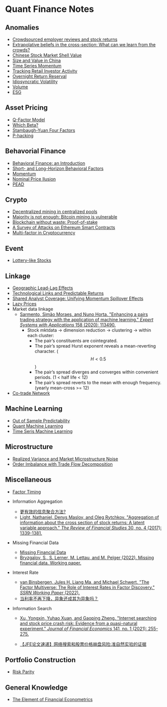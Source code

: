 # Quant Finance Notes

## Anomalies

- [Crowdsourced employer reviews and stock returns](../notes/green_2019_jfe.html)
- [Extrapolative beliefs in the cross-section: What can we learn from the crowds?](../notes/Da_2021_jfe.html)
- [Chinese Stock Market Shell Value](../notes/cn_shell.html)
- [Size and Value in China](../notes/cn_ff3.html)
- [Time Series Momentum](../notes/TSM.html)
- [Tracking Retail Investor Activity](../notes/retail.html)
- [Overnight Return Reserval](../notes/overnight.html)
- [Idiosyncratic Volatility](../notes/ivol.html)
- [Volume](../notes/volume.html)
- [ESG](../notes/ESG.html)

## Asset Pricing

- [Q-Factor Model](../notes/q-factor.html)
- [Which Beta?](../notes/whichbeta.html)
- [Stambaugh-Yuan Four Factors](../notes/Stambaugh-Yuan-2017.html)
- [P-hacking](../notes/phack.html)

## Behavorial Finance

- [Behavioral Finance: an Introduction](../notes/behave.html)
- [Short- and Long-Horizon Behavioral Factors](../notes/DHS-4-factors.html)
- [Momentum](../notes/moment.html)
- [Nominal Price Ilusion](../notes/nominal_illusion.html)
- [PEAD](../notes/PEAD.html)

## Crypto

* [Decentralized mining in centralized pools](../notes/defi_RFS.html)
* [Majority is not enough: Bitcoin mining is vulnerable](../notes/ES_2014_majority.html)
* [Blockchain without waste: Proof-of-stake](../notes/PoS.html)
* [A Survey of Attacks on Ethereum Smart Contracts](../notes/SoK.html)
* [Multi-factor in Cryptocurrency](../notes/FF3_cryoto.html)

## Event

- [Lottery-like Stocks](../notes/miscell.html)

## Linkage

* [Geographic Lead-Lag Effects](../notes/Parsons_2020_rfs.html)
* [Technological Links and Predictable Returns](../notes/Lee_2019_jfe.html)
* [Shared Analyst Coverage: Unifying Momentum Spillover Effects](../notes/Ali_2020_jfe.html)
* [Lazy Prices](../notes/lazy-prices.html)
* Market data linkage
  * [Sarmento, Simão Moraes, and Nuno Horta. "Enhancing a pairs trading strategy with the application of machine learning." *Expert Systems with Applications* 158 (2020): 113490.](https://github.com/simaomsarmento/PairsTrading/blob/master/Thesis.pdf)
    * Stock mktdata -> dimension reduction -> clustering -> within each cluster: 
      * The pair’s constituents are cointegrated. 
      * The pair’s spread Hurst exponent reveals a mean-reverting character. ($$H < 0.5$$)
      * The pair’s spread diverges and converges within convenient periods. (1 < half life < 12)
      * The pair’s spread reverts to the mean with enough frequency. (yearly mean-cross >= 12)
* [Co-trade Network](../notes/co-trade.html)

## Machine Learning

* [Out of Sample Predictability](../notes/OOS.html)
* [Quant Machine Learning](../notes/quant_ml.html)
* [Time Seris Machine Learning](../notes/mlts.html)

## Microstructure

* [Realized Variance and Market Microstructure Noise](../notes/realized_var.html)
* [Order Imbalance with Trade Flow Decomposition](../notes/COI_flow_decomp.html)

## Miscellaneous

- [Factor Timing](../notes/timing.html)
- Information Aggregation
  - [更有效的信息聚合方法?](https://zhuanlan.zhihu.com/p/529605892)
  - [Light, Nathaniel, Denys Maslov, and Oleg Rytchkov. "Aggregation of information about the cross section of stock returns: A latent variable approach." *The Review of Financial Studies* 30, no. 4 (2017): 1339-1381.](https://academic.oup.com/rfs/article-abstract/30/4/1339/2756101)

- Missing Financial Data
  - [Missing Financial Data](https://zhuanlan.zhihu.com/p/517848480)
  - [Bryzgalov, S., S. Lerner, M. Lettau, and M. Pelger (2022). Missing financial data. Working paper.](https://papers.ssrn.com/sol3/papers.cfm?abstract_id=4106794)

- Interest Rate
  - [van Binsbergen, Jules H. Liang Ma, and Michael  Schwert. "The Factor Multiverse: The Role of Interest Rates in Factor Discovery." *SSRN Working Paper* (2022).](https://papers.ssrn.com/sol3/papers.cfm?abstract_id=4231626)
  - [当利率不再下降，异象还成其为异象吗？](https://mp.weixin.qq.com/s/ymE-bTz4aWgVOA6Qz5Vyow)


- Information Search

  - [Xu, Yongxin, Yuhao Xuan, and Gaoping Zheng. "Internet searching and stock price crash risk: Evidence from a quasi-natural experiment." *Journal of Financial Economics* 141, no. 1 (2021): 255-275.](https://www.sciencedirect.com/science/article/pii/S0304405X21000933)

  - [【JFE论文速递】网络搜索和股票价格崩盘风险:准自然实验的证据](https://mp.weixin.qq.com/s/aP_RwZzJNNuc35Gw-YDvLQ)

## Portfolio Construction

- [Risk Parity](../notes/risk_parity.html)

## General Knowledge

- [The Element of Financial Econometrics](../notes/Fin_Fan_Book.html)